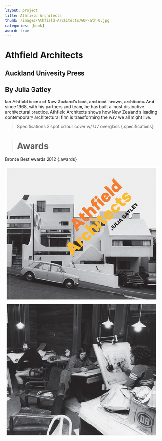 ```yaml
---
layout: project
title: Athfield Architects
thumb: /images/Athfield-Architects/AUP-ath-0.jpg
categories: [book]
award: true
---
```


# Athfield Architects

## Auckland Univesity Press
## By Julia Gatley

Ian Athfield is one of New Zealand’s best, and best-known, architects. And since 1968, with his partners and team, he has built a most distinctive architectural practice. Athfield Architects shows how New Zealand’s leading contemporary architectural firm is transforming the way we all might live.

> Specifications
> 3 spot colour cover w/ UV overgloss
{.specifications}

> # Awards  
Bronze 
Best Awards 2012
{.awards}

![](/images/Athfield-Architects/AUP-ath-1.jpg)
![](/images/Athfield-Architects/AUP-ath-2.jpg)